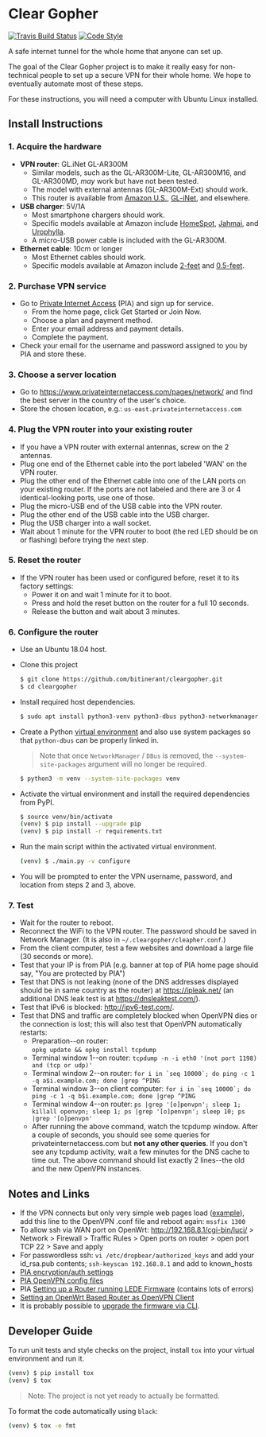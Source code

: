 # Clear Gopher

[![Travis Build Status][travis-build-status-svg]][travis-build-status] 
[![Code Style][black-code-style-svg]][black-code-style]

A safe internet tunnel for the whole home that anyone can set up.

The goal of the Clear Gopher project is to make it really easy for non-technical people to set up a secure VPN for 
their whole home. We hope to eventually automate most of these steps.

For these instructions, you will need a computer with Ubuntu Linux installed.

## Install Instructions

### 1. Acquire the hardware
* **VPN router**:  GL.iNet GL-AR300M
	* Similar models, such as the GL-AR300M-Lite, GL-AR300M16, and GL-AR300MD, *may* work but have not been tested.
	* The model with external antennas (GL-AR300M-Ext) should work.
	* This router is available from [Amazon U.S.](https://amzn.com/B01K6MHRJI), 
	  [GL-iNet](https://www.gl-inet.com/ar300m/), and elsewhere.
* **USB charger**:  5V/1A
	* Most smartphone chargers should work.
	* Specific models available at Amazon include [HomeSpot](https://amzn.com/B073VLTFQV), 
	  [Jahmai](https://amzn.com/B06XGCZ18T), and [Urophylla](https://amzn.com/B072XK4DP5).
	* A micro-USB power cable is included with the GL-AR300M.
* **Ethernet cable**:  10cm or longer
	* Most Ethernet cables should work.
	* Specific models available at Amazon include [2-feet](https://amzn.com/B002RBECAE) and 
	  [0.5-feet](https://amzn.com/B00ACR5LNC).


### 2. Purchase VPN service
* Go to [Private Internet Access](https://www.privateinternetaccess.com/) (PIA) and sign up for service.
	* From the home page, click Get Started or Join Now.
	* Choose a plan and payment method.
	* Enter your email address and payment details.
	* Complete the payment.
* Check your email for the username and password assigned to you by PIA and store these.


### 3. Choose a server location
* Go to <https://www.privateinternetaccess.com/pages/network/> and find the best server in the country of the 
  user's choice.
* Store the chosen location, e.g.:  ``us-east.privateinternetaccess.com``


### 4. Plug the VPN router into your existing router
* If you have a VPN router with external antennas, screw on the 2 antennas.
* Plug one end of the Ethernet cable into the port labeled 'WAN' on the VPN router.
* Plug the other end of the Ethernet cable into one of the LAN ports on your existing router. If the ports are not 
  labeled and there are 3 or 4 identical-looking ports, use one of those.
* Plug the micro-USB end of the USB cable into the VPN router.
* Plug the other end of the USB cable into the USB charger.
* Plug the USB charger into a wall socket.
* Wait about 1 minute for the VPN router to boot (the red LED should be on or flashing) before trying the next step.


### 5. Reset the router
* If the VPN router has been used or configured before, reset it to its factory settings:
	* Power it on and wait 1 minute for it to boot.
	* Press and hold the reset button on the router for a full 10 seconds.
	* Release the button and wait about 3 minutes.


### 6. Configure the router

* Use an Ubuntu 18.04 host.

* Clone this project
    
    ```bash
    $ git clone https://github.com/bitinerant/cleargopher.git
    $ cd cleargopher
    ```

* Install required host dependencies.

    ```bash
    $ sudo apt install python3-venv python3-dbus python3-networkmanager
    ```

* Create a Python [virtual environment](https://docs.python.org/3/library/venv.html) and also use system packages
  so that `python-dbus` can be properly linked in.

    > Note that once `NetworkManager` / `DBus` is removed, the `--system-site-packages` argument will no longer
    be required.

    ```bash
    $ python3 -m venv --system-site-packages venv
    ```

* Activate the virtual environment and install the required dependencies from PyPI.

    ```bash
    $ source venv/bin/activate
    (venv) $ pip install --upgrade pip
    (venv) $ pip install -r requirements.txt
    ```

* Run the main script within the activated virtual environment.

    ```bash
    (venv) $ ./main.py -v configure
    ```

* You will be prompted to enter the VPN username, password, and location from steps 2 and 3, above.

### 7. Test
* Wait for the router to reboot.
* Reconnect the WiFi to the VPN router. The password should be saved in Network Manager. 
  (It is also in ``~/.cleargopher/cleapher.conf``.)
* From the client computer, test a few websites and download a large file (30 seconds or more).
* Test that your IP is from PIA (e.g. banner at top of PIA home page should say, "You are protected by PIA")
* Test that DNS is not leaking (none of the DNS addresses displayed should be in same country as the router) at
  <https://ipleak.net/> (an additional DNS leak test is at <https://dnsleaktest.com/>).
* Test that IPv6 is blocked:  <http://ipv6-test.com/>.
* Test that  DNS and traffic are completely blocked when OpenVPN dies or the connection is lost; this will also test 
  that OpenVPN automatically restarts:
	* Preparation--on router:  
	  ``opkg update && opkg install tcpdump``
	* Terminal window 1--on router: 
	  ``tcpdump -n -i eth0 '(not port 1198) and (tcp or udp)'``
	* Terminal window 2--on router: 
	  ``for i in `seq 10000`; do ping -c 1 -q a$i.example.com; done |grep ^PING``
	* Terminal window 3--on client computer: 
	  ``for i in `seq 10000`; do ping -c 1 -q b$i.example.com; done |grep ^PING``
	* Terminal window 4--on router: 
	  ``ps |grep '[o]penvpn'; sleep 1; killall openvpn; sleep 1; ps |grep '[o]penvpn'; sleep 10; ps |grep '[o]penvpn'``
	* After running the above command, watch the tcpdump window. After a couple of seconds, you should see some 
	  queries for privateinternetaccess.com but **not any other queries**. If you don't see any tcpdump activity, 
	  wait a few minutes for the DNS cache to time out. The above command should list exactly 2 lines--the old and the
	  new OpenVPN instances.

## Notes and Links
* If the VPN connects but only very simple web pages load ([example](http://www.neverhttps.com/)), 
  add this line to the OpenVPN .conf file and reboot again:  ``mssfix 1300``
* To allow ssh via WAN port on OpenWrt:  <http://192.168.8.1/cgi-bin/luci/> > Network > Firewall > Traffic Rules >
  Open ports on router > open port TCP 22 > Save and apply
* For passwordless ssh:  ``vi /etc/dropbear/authorized_keys`` and add your id_rsa.pub contents; 
  ``ssh-keyscan 192.168.8.1`` and add to known_hosts
* [PIA encryption/auth settings](https://helpdesk.privateinternetaccess.com/hc/en-us/articles/225274288-Which-encryption-auth-settings-should-I-use-for-ports-on-your-gateways-)
* [PIA OpenVPN config files](https://helpdesk.privateinternetaccess.com/hc/en-us/articles/218984968-What-is-the-difference-between-the-OpenVPN-config-files-on-your-website-)
* PIA [Setting up a Router running LEDE Firmware](https://helpdesk.privateinternetaccess.com/hc/en-us/articles/115005760646-Setting-up-a-Router-running-LEDE-Firmware) 
  (contains lots of errors)
* [Setting an OpenWrt Based Router as OpenVPN Client](https://github.com/StreisandEffect/streisand/wiki/Setting-an-OpenWrt-Based-Router-as-OpenVPN-Client)
* It is probably possible to [upgrade the firmware via CLI](https://forum.lede-project.org/t/a-rough-writeup-for-the-commandline-firmware-upgrade-wikipage/464).

## Developer Guide


To run unit tests and style checks on the project, install `tox` into your virtual
environment and run it.

```bash
(venv) $ pip install tox
(venv) $ tox
```

> Note: The project is not yet ready to actually be formatted.

To format the code automatically using `black`:

```bash
(venv) $ tox -e fmt
```

<!-- Badges -->
[travis-build-status]: https://travis-ci.org/bitinerant/cleargopher
[travis-build-status-svg]: https://travis-ci.org/bitinerant/cleargopher.svg?branch=master
[black-code-style]: https://github.com/ambv/black
[black-code-style-svg]: https://img.shields.io/badge/code%20style-black-000000.svg
